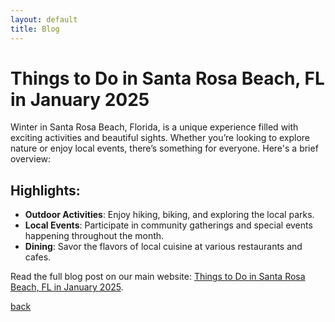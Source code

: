 ```yaml
---
layout: default
title: Blog
---
```


# Things to Do in Santa Rosa Beach, FL in January 2025

Winter in Santa Rosa Beach, Florida, is a unique experience filled with exciting activities and beautiful sights. Whether you’re looking to explore nature or enjoy local events, there’s something for everyone. Here's a brief overview:

## Highlights:
- **Outdoor Activities**: Enjoy hiking, biking, and exploring the local parks.
- **Local Events**: Participate in community gatherings and special events happening throughout the month.
- **Dining**: Savor the flavors of local cuisine at various restaurants and cafes.

Read the full blog post on our main website: [Things to Do in Santa Rosa Beach, FL in January 2025](https://5tidesfl.com/things-to-do-in-santa-rosa-beach-fl-in-january-2025/).

[back](./)
